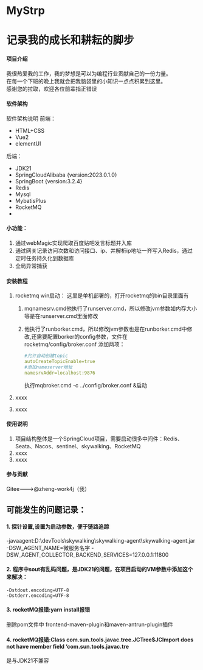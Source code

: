 # MyStrp
# 记录我的成长和耕耘的脚步


#### 项目介绍
我很热爱我的工作，我的梦想是可以为编程行业贡献自己的一份力量。</br>
在每一个下班的晚上我就会把我脑袋里的小知识一点点积累到这里。</br>
感谢您的拉取，欢迎各位前辈指正错误

#### 软件架构
软件架构说明
前端：
- HTML+CSS
- Vue2
- elementUI

后端：
- JDK21
- SpringCloudAlibaba {version:2023.0.1.0}
- SpringBoot {version:3.2.4}
- Redis
- Mysql
- MybatisPlus
- RocketMQ
- 

#### 小功能：
1. 通过webMagic实现爬取百度贴吧发言标题并入库
2. 通过网关记录访问次数和访问接口、ip、并解析ip地址一齐写入Redis，通过定时任务持久化到数据库
3. 全局异常捕获

#### 安装教程

1. rocketmq win启动：
   这里是单机部署的，打开rocketmq的bin目录里面有

   1. mqnamesrv.cmd他执行了runserver.cmd，所以修改jvm参数如内存大小等是在runserver.cmd里面修改

   2. 他执行了runborker.cmd，所以修改jvm参数也是在runborker.cmd中修改,还需要配置borker的config参数，文件在rocketmq/config/broker.conf
      添加两项：

      ``` yaml
      #允许自动创建topic
      autoCreateTopicEnable=true
      #添加nameserver地址
      namesrvAddr=localhost:9876
      ```

      执行mqbroker.cmd -c ../config/broker.conf &启动
2.  xxxx
3.  xxxx

#### 使用说明

1.  项目结构整体是一个SpringCloud项目，需要启动很多中间件：Redis、Seata、Nacos、sentinel、skywalking、RocketMQ
2.  xxxx
3.  xxxx

#### 参与贡献
Gitee--->@zheng-work4j（我）





## 可能发生的问题记录：
#### 1. 探针设置,设置为启动参数，便于链路追踪
-javaagent:D:\devTools\skywalking\skywalking-agent\skywalking-agent.jar
-DSW_AGENT_NAME=微服务名字
-DSW_AGENT_COLLECTOR_BACKEND_SERVICES=127.0.0.1:11800

#### 2. 程序中sout有乱码问题，是JDK21的问题，在项目启动的VM参数中添加这个来解决：
```text
-Dstdout.encoding=UTF-8
-Dstderr.encoding=UTF-8
```


#### 3. rocketMQ报错:yarn install报错
删除pom文件中 frontend-maven-plugin和maven-antrun-plugin插件
#### 4. rocketMQ报错:Class com.sun.tools.javac.tree.JCTree$JCImport does not have member field ‘com.sun.tools.javac.tre
是与JDK21不兼容



